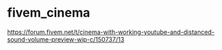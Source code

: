 # fivem_cinema

https://forum.fivem.net/t/cinema-with-working-youtube-and-distanced-sound-volume-preview-wip-c/150737/13
